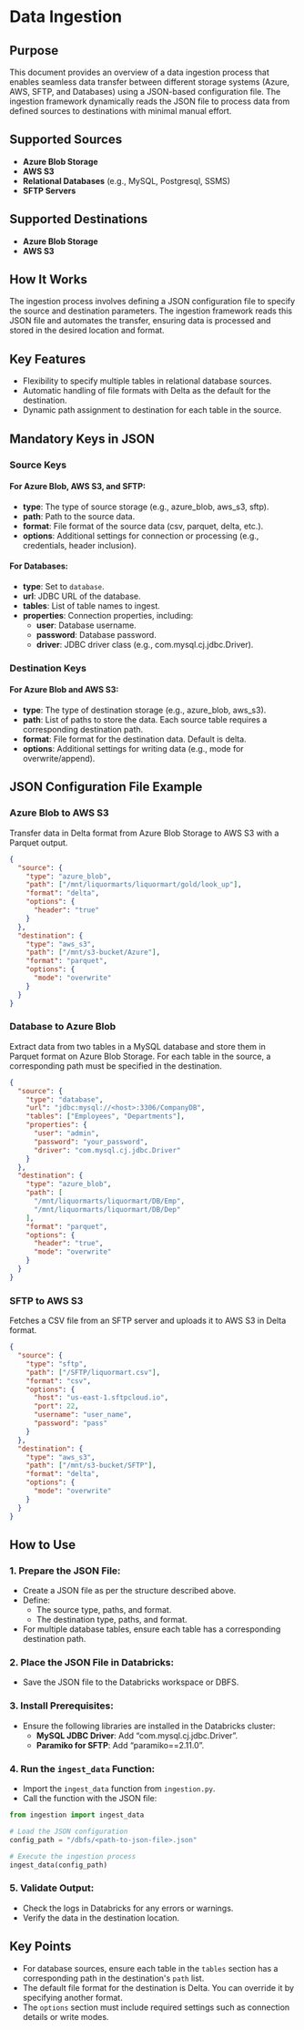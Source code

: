 
# Data Ingestion

## Purpose
This document provides an overview of a data ingestion process that enables seamless data transfer between different storage systems (Azure, AWS, SFTP, and Databases) using a JSON-based configuration file. The ingestion framework dynamically reads the JSON file to process data from defined sources to destinations with minimal manual effort.

## Supported Sources
- **Azure Blob Storage**
- **AWS S3**
- **Relational Databases** (e.g., MySQL, Postgresql, SSMS)
- **SFTP Servers**

## Supported Destinations
- **Azure Blob Storage**
- **AWS S3**

## How It Works
The ingestion process involves defining a JSON configuration file to specify the source and destination parameters. The ingestion framework reads this JSON file and automates the transfer, ensuring data is processed and stored in the desired location and format.

## Key Features
- Flexibility to specify multiple tables in relational database sources.
- Automatic handling of file formats with Delta as the default for the destination.
- Dynamic path assignment to destination for each table in the source.

## Mandatory Keys in JSON

### Source Keys
#### For Azure Blob, AWS S3, and SFTP:
- **type**: The type of source storage (e.g., azure_blob, aws_s3, sftp).
- **path**: Path to the source data.
- **format**: File format of the source data (csv, parquet, delta, etc.).
- **options**: Additional settings for connection or processing (e.g., credentials, header inclusion).

#### For Databases:
- **type**: Set to `database`.
- **url**: JDBC URL of the database.
- **tables**: List of table names to ingest.
- **properties**: Connection properties, including:
  - **user**: Database username.
  - **password**: Database password.
  - **driver**: JDBC driver class (e.g., com.mysql.cj.jdbc.Driver).

### Destination Keys
#### For Azure Blob and AWS S3:
- **type**: The type of destination storage (e.g., azure_blob, aws_s3).
- **path**: List of paths to store the data. Each source table requires a corresponding destination path.
- **format**: File format for the destination data. Default is delta.
- **options**: Additional settings for writing data (e.g., mode for overwrite/append).

## JSON Configuration File Example

### Azure Blob to AWS S3
Transfer data in Delta format from Azure Blob Storage to AWS S3 with a Parquet output.

```json
{
  "source": {
    "type": "azure_blob",
    "path": ["/mnt/liquormarts/liquormart/gold/look_up"],
    "format": "delta",
    "options": {
      "header": "true"
    }
  },
  "destination": {
    "type": "aws_s3",
    "path": ["/mnt/s3-bucket/Azure"],
    "format": "parquet",
    "options": {
      "mode": "overwrite"
    }
  }
}
```

### Database to Azure Blob
Extract data from two tables in a MySQL database and store them in Parquet format on Azure Blob Storage. For each table in the source, a corresponding path must be specified in the destination.

```json
{
  "source": {
    "type": "database",
    "url": "jdbc:mysql://<host>:3306/CompanyDB",
    "tables": ["Employees", "Departments"],
    "properties": {
      "user": "admin",
      "password": "your_password",
      "driver": "com.mysql.cj.jdbc.Driver"
    }
  },
  "destination": {
    "type": "azure_blob",
    "path": [
      "/mnt/liquormarts/liquormart/DB/Emp",
      "/mnt/liquormarts/liquormart/DB/Dep"
    ],
    "format": "parquet",
    "options": {
      "header": "true",
      "mode": "overwrite"
    }
  }
}
```

### SFTP to AWS S3
Fetches a CSV file from an SFTP server and uploads it to AWS S3 in Delta format.

```json
{
  "source": {
    "type": "sftp",
    "path": ["/SFTP/liquormart.csv"],
    "format": "csv",
    "options": {
      "host": "us-east-1.sftpcloud.io",
      "port": 22,
      "username": "user_name",
      "password": "pass"
    }
  },
  "destination": {
    "type": "aws_s3",
    "path": ["/mnt/s3-bucket/SFTP"],
    "format": "delta",
    "options": {
      "mode": "overwrite"
    }
  }
}
```

## How to Use

### 1. Prepare the JSON File:
- Create a JSON file as per the structure described above.
- Define:
  - The source type, paths, and format.
  - The destination type, paths, and format.
- For multiple database tables, ensure each table has a corresponding destination path.

### 2. Place the JSON File in Databricks:
- Save the JSON file to the Databricks workspace or DBFS.

### 3. Install Prerequisites:
- Ensure the following libraries are installed in the Databricks cluster:
  - **MySQL JDBC Driver**: Add “com.mysql.cj.jdbc.Driver”.
  - **Paramiko for SFTP**: Add “paramiko==2.11.0”.

### 4. Run the `ingest_data` Function:

- Import the `ingest_data` function from `ingestion.py`.
- Call the function with the JSON file:

```python
from ingestion import ingest_data

# Load the JSON configuration
config_path = "/dbfs/<path-to-json-file>.json"

# Execute the ingestion process
ingest_data(config_path)
```

### 5. Validate Output:
- Check the logs in Databricks for any errors or warnings.
- Verify the data in the destination location.

## Key Points
- For database sources, ensure each table in the `tables` section has a corresponding path in the destination's `path` list.
- The default file format for the destination is Delta. You can override it by specifying another format.
- The `options` section must include required settings such as connection details or write modes.
